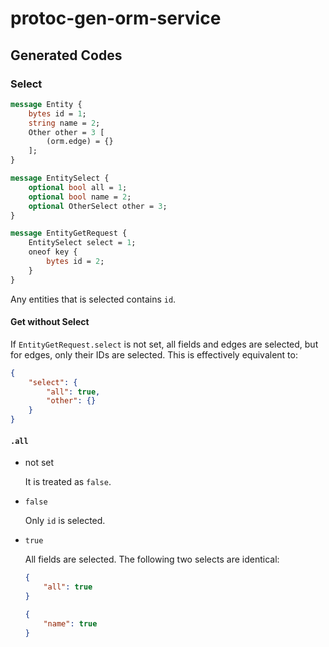 # protoc-gen-orm-service

## Generated Codes

### Select

```proto
message Entity {
	bytes id = 1;
	string name = 2;
	Other other = 3 [
		(orm.edge) = {}
	];
}

message EntitySelect {
	optional bool all = 1;
	optional bool name = 2;
	optional OtherSelect other = 3;
}

message EntityGetRequest {
	EntitySelect select = 1;
	oneof key {
		bytes id = 2;
	}
}
```

Any entities that is selected contains `id`.

#### Get without Select

If `EntityGetRequest.select` is not set, all fields and edges are selected, but for edges, only their IDs are selected.
This is effectively equivalent to:
```json
{
	"select": {
		"all": true,
		"other": {}
	}
}
```


#### `.all`

- not set

	It is treated as `false`.

- `false`

	Only `id` is selected.

- `true`

	All fields are selected.
	The following two selects are identical:
	```json
	{
		"all": true
	}
	```
	```json
	{
		"name": true
	}
	```
